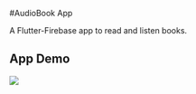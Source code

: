 #AudioBook App

A Flutter-Firebase app to read and listen books.
## App Demo
![](https://github.com/upadhyay18/AudioBookApp/blob/main/appDemo.gif)
